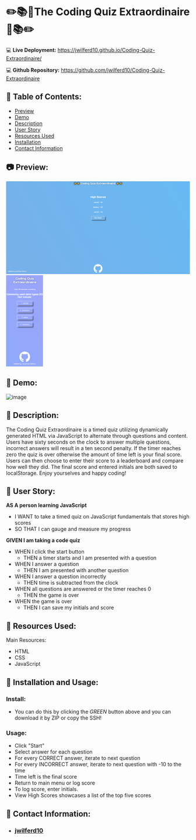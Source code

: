# :pencil2::books::book:The Coding Quiz Extraordinaire:book::books::pencil2:

:computer: **Live Deployment:** https://jwilferd10.github.io/Coding-Quiz-Extraordinaire/

:computer: **Github Repository:** https://github.com/jwilferd10/Coding-Quiz-Extraordinaire

## :open_file_folder: Table of Contents:
  - [Preview](#camera-preview)
  - [Demo](#movie_camera-demo)
  - [Description](#wave-description)
  - [User Story](#book-user-story)
  - [Resources Used](#floppy_disk-resources-used)
  - [Installation](#minidisc-installation-and-usage)
  - [Contact Information](#e-mail-contact-information)

## :camera: Preview:
<p float="left">
  <img src= "assets/img/CodingQuizDesktop.png") />
  <img src= "assets/img/CodingQuizMobile.png" width="20%") />
</p>

## :movie_camera: Demo:
![image](assets/img/demo.gif)

## :wave: Description: 
<p> 
The Coding Quiz Extraordinaire is a timed quiz utilizing dynamically generated HTML via JavaScript to alternate through questions and content. Users have sixty seconds on the clock to answer multiple questions, incorrect answers will result in a ten second penalty. If the timer reaches zero the quiz is over otherwise the amount of time left is your final score. Users can then choose to enter their score to a leaderboard and compare how well they did. The final score and entered initials are both saved to localStorage. Enjoy yourselves and happy coding!
</p>
  
## :book: User Story:
**AS A person learning JavaScript**
- I WANT to take a timed quiz on JavaScript fundamentals that stores high scores
- SO THAT I can gauge and measure my progress 

**GIVEN I am taking a code quiz**
- WHEN I click the start button
  - THEN a timer starts and I am presented with a question
- WHEN I answer a question
  - THEN I am presented with another question
- WHEN I answer a question incorrectly
  - THEN time is subtracted from the clock
- WHEN all questions are answered or the timer reaches 0
  - THEN the game is over
- WHEN the game is over
  - THEN I can save my initials and score

## :floppy_disk: Resources Used:
Main Resources:
- HTML
- CSS
- JavaScript

## :minidisc: Installation and Usage:
### Install:
- You can do this by clicking the *GREEN* button above and you can download it by ZIP or copy the SSH!
### Usage:
- Click "Start"
- Select answer for each question
- For every CORRECT answer, iterate to next question
- For every INCORRECT answer, iterate to next question with -10 to the time
- Time left is the final score
- Return to main menu or log score
- To log score, enter initials.
- View High Scores showcases a list of the top five scores 

## :e-mail: Contact Information:
- ### [jwilferd10](https://github.com/jwilferd10)
